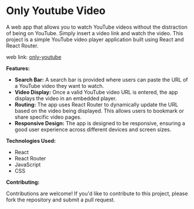 # Only Youtube Video

A web app that allows you to watch YouTube videos without the distraction of being on YouTube. Simply insert a video link and watch the video. This project is a simple YouTube video player application built using React and React Router.

web link: [only-youtube](https://bevanlewis.github.io/only-youtube)

**Features:**

- **Search Bar:** A search bar is provided where users can paste the URL of a YouTube video they want to watch.
- **Video Display:** Once a valid YouTube video URL is entered, the app displays the video in an embedded player.
- **Routing:** The app uses React Router to dynamically update the URL based on the video being displayed. This allows users to bookmark or share specific video pages.
- **Responsive Design:** The app is designed to be responsive, ensuring a good user experience across different devices and screen sizes.

**Technologies Used:**

- React
- React Router
- JavaScript
- CSS

**Contributing:**

Contributions are welcome! If you'd like to contribute to this project, please fork the repository and submit a pull request.
